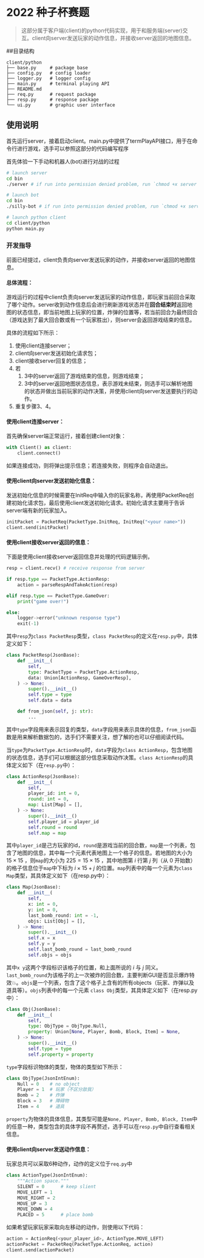 # 2022 种子杯赛题

> 这部分属于客户端(client)的python代码实现，用于和服务端(server)交互。client向server发送玩家的动作信息，并接收server返回的地图信息。

##目录结构
```
client/python
├── base.py     # package base
├── config.py   # config loader
├── logger.py   # logger config
├── main.py     # terminal playing API
├── README.md
├── req.py      # request package
├── resp.py     # response package
└── ui.py       # graphic user interface
```

## 使用说明
首先运行server，接着启动client。main.py中提供了termPlayAPI接口，用于在命令行进行游戏，选手可以参照这部分的代码编写程序

首先体验一下手动和机器人(bot)进行对战的过程

```bash
# launch server
cd bin
./server # if run into permission denied problem, run `chmod +x server` first

# launch bot
cd bin
./silly-bot # if run into permission denied problem, run `chmod +x server` first

# launch python client
cd client/python
python main.py
```

### 开发指导

前面已经提过，client负责向server发送玩家的动作，并接收server返回的地图信息。


#### 总体流程：


游戏运行的过程中client负责向server发送玩家的动作信息，即玩家当前回合采取了哪个动作。server收到动作信息后会进行刷新游戏状态并在**回合结束时**返回地图的状态信息，即当前地图上玩家的位置，炸弹的位置等，若当前回合为最终回合（游戏达到了最大回合数或有一个玩家胜出），则server会返回游戏结束的信息。

具体的流程如下所示：

1. 使用client连接server；
2. client向server发送初始化请求包；
3. client接收server回复的信息；
4. 若
   1. 3中的server返回了游戏结束的信息，则游戏结束；
   2. 3中的server返回地图状态信息，表示游戏未结束，则选手可以解析地图的状态并做出当前玩家的动作决策，并使用client向server发送要执行的动作。
5. 重复步骤3、4。

#### 使用client连接server：

首先确保server端正常运行，接着创建client对象：

```python
with Client() as client:
    client.connect()
```

如果连接成功，则将弹出提示信息；若连接失败，则程序会自动退出。


#### 使用client向server发送初始化信息：

发送初始化信息的时候需要在InitReq中输入你的玩家名称，再使用PacketReq创建初始化请求包，最后使用client发送初始化请求。初始化请求主要用于告诉server端有新的玩家加入。

```python
initPacket = PacketReq(PacketType.InitReq, InitReq("<your name>"))
client.send(initPacket)
```

#### 使用client接收server返回的信息：

下面是使用client接收server返回信息并处理的代码逻辑示例，

```python
resp = client.recv() # receive response from server

if resp.type == PacketType.ActionResp:
    action = parseRespAndTakeAction(resp)

elif resp.type == PacketType.GameOver:
    print("game over!")

else:
    logger->error("unknown response type")
    exit(-1)
```

其中``resp``为``class PacketResp``类型，``class PacketResp``的定义在``resp.py``中，具体定义如下：

```python
class PacketResp(JsonBase):
    def __init__(
        self,
        type: PacketType = PacketType.ActionResp,
        data: Union[ActionResp, GameOverResp],
    ) -> None:
        super().__init__()
        self.type = type
        self.data = data

    def from_json(self, j: str):
        ...
```

其中``type``字段用来表示回复的类型，``data``字段用来表示具体的信息，``from_json``函数是用来解析数据包的，选手们不需要关注，想了解的也可以仔细阅读代码。

当``type``为``PacketType.ActionResp``时，``data``字段为``class ActionResp``，包含地图的状态信息，选手们可以根据这部分信息采取动作决策。``class ActionResp``的具体定义如下（在``resp.py``中）：

```python
class ActionResp(JsonBase):
    def __init__(
        self,
        player_id: int = 0,
        round: int = 0,
        map: List[Map] = [],
    ) -> None:
        super().__init__()
        self.player_id = player_id
        self.round = round
        self.map = map
```

其中``player_id``是己方玩家的id，``round``是游戏当前的回合数，``map``是一个列表，包含了地图的信息，其中每一个元素代表地图上一个格子的信息。若地图的大小为 $15 \times 15$ ，则``map``的大小为 $225 = 15 \times 15$ ，其中地图第 $i$ 行第 $j$ 列（从 $0$ 开始数）的格子信息位于``map``中下标为 $i \times 15 + j$ 的位置。``map``列表中的每一个元素为``class Map``类型，其具体定义如下（在resp.py中）：

```python
class Map(JsonBase):
    def __init__(
        self,
        x: int = 0,
        y: int = 0,
        last_bomb_round: int = -1,
        objs: List[Obj] = [],
    ) -> None:
        super().__init__()
        self.x = x
        self.y = y
        self.last_bomb_round = last_bomb_round
        self.objs = objs
```

其中``x y``这两个字段标识该格子的位置，和上面所说的 $i$ 与 $j$ 同义。 ``last_bomb_round``为该格子的上一次被炸的回合数，主要判断GUI是否显示爆炸特效💥。``objs``是一个列表，包含了这个格子上含有的所有objects（玩家、炸弹以及道具等）。``objs``列表中的每一个元素 ``class Obj``类型，其具体定义如下（在resp.py中）：

```python
class Obj(JsonBase):
    def __init__(
        self,
        type: ObjType = ObjType.Null,
        property: Union[None, Player, Bomb, Block, Item] = None,
    ) -> None:
        super().__init__()
        self.type = type
        self.property = property
```

``type``字段标识物体的类型，物体的类型如下所示：

```python
class ObjType(JsonIntEnum):
    Null = 0    # no object
    Player = 1  # 玩家（不区分敌我）
    Bomb = 2    # 炸弹
    Block = 3   # 障碍物
    Item = 4    # 道具
```

``property``为物体的具体信息，其类型可能是```None, Player, Bomb, Block, Item```中的任意一种，类型包含的具体字段不再赘述，选手可以在```resp.py```中自行查看相关信息。


#### 使用client向server发送动作信息：

玩家总共可以采取6种动作，动作的定义位于``req.py``中

```python
class ActionType(JsonIntEnum):
    """Action space."""
    SILENT = 0      # keep slient
    MOVE_LEFT = 1
    MOVE_RIGHT = 2
    MOVE_UP = 3
    MOVE_DOWN = 4
    PLACED = 5      # place bomb
```

如果希望玩家玩家采取向左移动的动作，则使用以下代码：

```python
action = ActionReq(<your_player_id>, ActionType.MOVE_LEFT)
actionPacket = PacketReq(PacketType.ActionReq, action)
client.send(actionPacket)
```